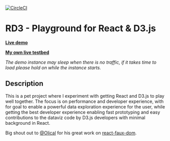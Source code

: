 [![CircleCI](https://circleci.com/gh/tibotiber/rd3.svg?style=svg)](https://circleci.com/gh/tibotiber/rd3)

# RD3 - Playground for React & D3.js
**[Live demo](https://rd3.now.sh)**

**[My own live testbed](https://p3zjl1yr0j.codesandbox.io/)**

*The demo instance may sleep when there is no traffic, if it takes time to load please hold on while the instance starts.*

## Description
This is a pet project where I experiment with getting React and D3.js to play well together. The focus is on performance and developer experience, with for goal to enable a powerful data exploration experience for the user, while getting the best developer experience enabling fast prototyping and easy contributions to the dataviz code by D3.js developers with minimal background in React.

Big shout out to [@Olical](https://github.com/Olical) for his great work on [react-faux-dom](https://github.com/Olical/react-faux-dom).
